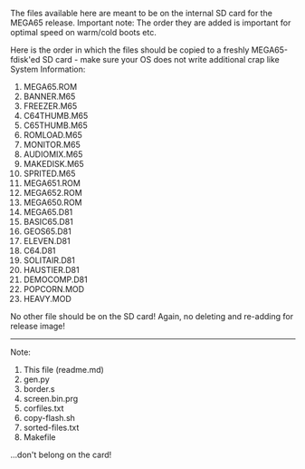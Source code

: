 The files available here are meant to be on the internal SD card for the MEGA65 release.
Important note: The order they are added is important for optimal speed on warm/cold boots etc.

Here is the order in which the files should be copied to a freshly MEGA65-fdisk'ed SD card - make
sure your OS does not write additional crap like System Information:

1. MEGA65.ROM
2. BANNER.M65
3. FREEZER.M65
4. C64THUMB.M65
5. C65THUMB.M65
6. ROMLOAD.M65
7. MONITOR.M65
8. AUDIOMIX.M65
9. MAKEDISK.M65
10. SPRITED.M65
11. MEGA651.ROM
12. MEGA652.ROM
13. MEGA650.ROM
14. MEGA65.D81
15. BASIC65.D81
16. GEOS65.D81
17. ELEVEN.D81
18. C64.D81
19. SOLITAIR.D81
20. HAUSTIER.D81
21. DEMOCOMP.D81
22. POPCORN.MOD
23. HEAVY.MOD

No other file should be on the SD card! Again, no deleting and re-adding for release image!
___________________________________________________________________________________________

Note:

1. This file (readme.md)
2. gen.py
3. border.s
4. screen.bin.prg
5. corfiles.txt
6. copy-flash.sh
7. sorted-files.txt
8. Makefile

...don't belong on the card!
